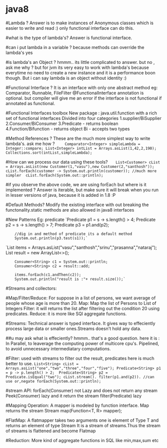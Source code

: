 # java8
#Lambda ?
Answer is to make instances of Anonymous classes which is easier to write and read :)
only functional interface can do this.

#what is the type of lambda's?
Answer is functional interface.

#can i put lambda in a variable ? because methods can override the lambda's
yes

#is lambda's an Object ?
hmmm.. its little complicated to answer. but no , ask me why ? but for jvm its very easy to work with lambda's because everytime no need to create a new instance and it is a performance boon though.
But i can say lambda is an object without identity :)

#Functional Interface ?
It is an interface with only one abstract method
eg: Comparator, Runnable, FileFilter
@FunctionalInterface annotation is optional. but compiler will give me an error if the interface is not functional if annotated as functional.

#Functional Interfaces toolbox
New package : java.util.function
with a rich set of functional interfaces
Divided into four categories 
1.supplier/BiSupplier
2.Consumer/BiConsumer
3.Predicate - returns boolean
4.Function/Bifunction - returns object
Bi - accepts two types


#Method References ?
These are the much more simplest way to write lambda's. ask me how ?
`    Comparator<Integer> simpleLambda = Integer::compare;
     List<Integer> intList = Arrays.asList(1,42,2,190);
		 Collections.sort(intList,simpleLambda);`
				

#How can we process our data using these tools?
`   List<Customer> cList = Arrays.asList(new Customer(1,"vasu"),new Customer(2,"santhosh"));
		cList.forEach(customer -> System.out.println(customer));
		//much more simpler 
		cList.forEach(System.out::println);`

#if you observe the above code, we are using forEach but where is it implemented ?
Answer is iterable, but make sure it will break when you run in lesser versions of java, because it is added in 1.8 :P


#Default Methods?
Modify the existing interface with out breaking the functonality.static methods are also allowed in java8 interfaces

#New Patterns
Eg: predicate
`Predicate<String> p1 = s -> s.length() > 4;
		Predicate<String> p2 = s -> s.length() > 7;
		Predicate<String> p3 = p1.and(p2);
		
		//dig in and method of predicate its a default method
		System.out.println(p3.test(s1));`

`List<String> items = Arrays.asList("vasu","santhosh","srinu","prasanna","nataraj");
		List<String> result = new ArrayList<>();
		
		Consumer<String> c1 = System.out::println;
		Consumer<String> c2 = result::add;
		
		items.forEach(c1.andThen(c2));
		System.out.println("result is :"+ result.size());`

#Streams and collectors:

#Map/Filter/Reduce: For suppose in a list of persons, we want average of people whose age is more than 20.
Map: Map the list of Persons to List of Integers
Filter: it will returns the list<Integer> after filtering out the condition 20 using predicates.
Reduce: it is more like SQl aggregate functions.

#Streams: 
Technical answer is typed interface.
It gives way to effeciently process large data or smaller ones.Streams doesn't hold any data.

##u may ask what is effeciently?
hmmm.. that's a good question. here it is :
In Parallel, to leaverage the computing power of multicore cpu's.
Pipelined, to avoid unnecessary intermediatary computations.

#Filter: 
used with streams to filter out the result, predicates here is much better to use.
`List<String> cList = Arrays.asList("one","two","three","four","five");
		Predicate<String> p1 = p -> p.length() > 2; 
		Predicate<String> p2 = Predicate.isEqual("two");
		cList.stream().
				filter(p1.and(p2)). //can use or,negate
				forEach(System.out::println);`
				
#stream API:
forEach(Consumer) not Lazy and does not return any stream
Peek(Consumer) lazy and it return the stream 
filter(Predicate) lazy

#Mapping Operation:
A mapper is modeled by function interface. Map returns the stream
<R> Stream<R> map(Function<T, R> mapper);

#FlatMap:
A flatmapper takes two arguments one is element of Type T and returns an element of type Stream<R>
It is a stream of streams.Thus the stream of streams is flattened and become Flatmap

#Reduction:
More kind of aggregate functions in SQL like min,max,sum etc











		





